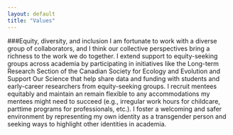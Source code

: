 ```yaml
---
layout: default
title: "Values"
---
```


###Equity, diversity, and inclusion
I am fortunate to work with a diverse group of collaborators, and I think our collective perspectives bring a richness to the work we do together. I extend support to equity-seeking groups across academia by participating in initiatives like the Long-term Research Section of the Canadian Society for Ecology and Evolution and Support Our Science that help share data and funding with students and early-career researchers from equity-seeking groups. I recruit mentees equitably and maintain an remain flexible to any accommodations my mentees might need to succeed (e.g., irregular work hours for childcare, parttime programs for professionals, etc.). I foster a welcoming and safer environment by representing my own identity as a transgender person and seeking ways to highlight other identities in academia.